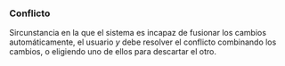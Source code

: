 ###  Conflicto

Sircunstancia en la que el sistema es incapaz de fusionar los cambios automáticamente, el usuario *y* debe resolver el conflicto combinando los cambios, o eligiendo uno de ellos para descartar el otro.